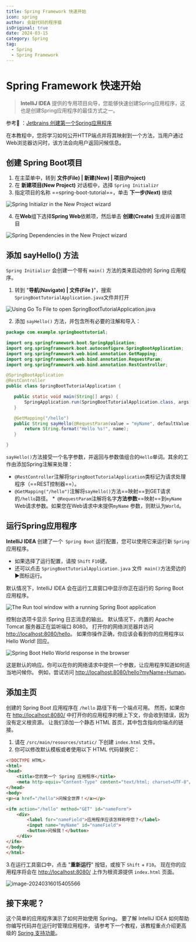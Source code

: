 ```yaml
---
title: Spring Framework 快速开始
icon: spring
author: 会敲代码的程序猿
isOriginal: true
date: 2024-03-15
category: Spring
tag:
  - Spring
  - Spring Framework
---
```


# Spring Framework 快速开始

> **IntelliJ IDEA** 提供的专用项目向导，您能够快速创建Spring应用程序，这也是创建Spring应用程序的最佳方式之一。

参考🚀 ：[Jetbrains 创建第一个Spring应用程序](https://www.jetbrains.com/help/idea/your-first-spring-application.html)

在本教程中，您将学习如何公开HTTP端点并将其映射到一个方法，当用户通过Web浏览器访问时，该方法会向用户返回问候信息。

## 创建 Spring Boot项目

1. 在主菜单中，转到 **文件(File) | 新建(New) | 项目(Project)**
2. 在 **新建项目(New Project)** 对话框中，选择 `Spring Initializr`
3. 指定项目的名称 ==spring-boot-tutorial==，单击 **下一步(Next)** 继续

![Spring Initializr in the New Project wizard](http://img.geekyspace.cn/pictures/2024/spring-new-project-initializr.png)

4. 在**Web**组下选择**Spring Web**依赖项，然后单击 **创建(Create)** 生成并设置项目

![Spring Dependencies in the New Project wizard](http://img.geekyspace.cn/pictures/2024/spring-new-project-dependencies.png)

## 添加 sayHello() 方法

`Spring Initializr` 会创建一个带有 `main()` 方法的类来启动你的 Spring 应用程序。

1. 转到 "**导航(Navigate) | 文件(File )**"，搜索`SpringBootTutorialApplication.java`文件并打开

![Using Go To File to open SpringBootTutorialApplication.java](http://img.geekyspace.cn/pictures/2024/spring-boot-tutorial-gotofile.png)

2. 添加 `sayHello()` 方法，并包含所有必要的注解和导入：

 ```java
package com.example.springboottutorial;

import org.springframework.boot.SpringApplication;
import org.springframework.boot.autoconfigure.SpringBootApplication;
import org.springframework.web.bind.annotation.GetMapping;
import org.springframework.web.bind.annotation.RequestParam;
import org.springframework.web.bind.annotation.RestController;

@SpringBootApplication
@RestController
public class SpringBootTutorialApplication {

    public static void main(String[] args) {
        SpringApplication.run(SpringBootTutorialApplication.class, args);
    }

    @GetMapping("/hello")
    public String sayHello(@RequestParam(value = "myName", defaultValue = "World") String name) {
        return String.format("Hello %s!", name);
    }

}
 ```

`sayHello()`方法接受一个名字参数，并返回与参数值组合的`Hello`单词。其余的工作由添加Spring注解来处理：

* `@RestController`注解将`SpringBootTutorialApplication`类标记为请求处理程序（==REST控制器==）。
* `@GetMapping("/hello")`注解将`sayHello()`方法==映射==到GET请求的`/hello`路径。
  *` @RequestParam`注解将名字**方法参数**==映射==到`myName` Web请求参数。如果您在Web请求中未提供`myName`
  参数，则默认为`World`。

## 运行Spring应用程序

**IntelliJ IDEA** 创建了一个` Spring Boot` 运行配置，您可以使用它来运行新 `Spring` 应用程序。

* 如果选择了运行配置，请按 `Shift` `F10`键。
* 还可以点击 `SpringBootTutorialApplication.java` 文件` main()`方法旁边的▶️图标运行。

默认情况下，IntelliJ IDEA 会在运行工具窗口中显示你正在运行的 Spring Boot 应用程序。

![The Run tool window with a running Spring Boot application](http://img.geekyspace.cn/pictures/2024/spring-boot-demo-run-console_dark.png)

控制台选项卡显示 Spring 日志消息的输出。
默认情况下，内置的 Apache Tomcat 服务器正在监听端口 8080。
打开你的网络浏览器并访问 [http://localhost:8080/hello](http://localhost:8080/hello)。
如果你操作正确，你应该会看到你的应用程序以 Hello World! 回应。

![Spring Boot Hello World response in the browser](http://img.geekyspace.cn/pictures/2024/spring-boot-web-browser-hello-world.png)

这是默认的响应。你可以在你的网络请求中提供一个参数，让应用程序知道如何适当地问候你。
例如，尝试访问 [http://localhost:8080/hello?myName=Human](http://localhost:8080/hello?myName=Human)。

## 添加主页

创建的 Spring Boot 应用程序在 `/hello` 路径下有一个端点可用。
然而，如果你在 [http://localhost:8080/](http://localhost:8080/) 中打开你的应用程序的根上下文，你会收到错误，因为没有定义根资源。
让我们添加一个静态 HTML 首页，其中包含指向你端点的链接。

1. 请在 `/src/main/resources/static/` 下创建 `index.html` 文件。
2. 你可以修改默认模板或者使用以下 HTML 代码替换它：

```html
<!DOCTYPE HTML>
<html>
<head>
    <title>您的第一个 Spring 应用程序</title>
    <meta http-equiv="Content-Type" content="text/html; charset=UTF-8"/>
</head>
<body>
<p><a href="/hello">问候全世界！</a></p>

<ifm action="/hello" method="GET" id="nameForm">
    <div>
        <label for="nameField">应用程序应该怎样称呼您？</label>
        <input name="myName" id="nameField">
        <button>问候我！</button>
    </div>
</ifm>
</body>
</html>
```

3.在运行工具窗口中，点击 "**重新运行**" 按钮，或按下 `Shift` + `F10`。
现在你的应用程序将会在 [http://localhost:8080/](http://localhost:8080/) 上作为根资源提供 `index.html` 页面。

![image-20240316015405566](http://img.geekyspace.cn/pictures/2024/image-20240316015405566.png)

## 接下来呢？

这个简单的应用程序演示了如何开始使用 Spring。 要了解 IntelliJ IDEA 如何帮助你编写代码并在运行时管理应用程序，
请参考下一个教程，该教程重点介绍更高级的 [Spring 支持功能](https://www.jetbrains.com/help/idea/spring-support-tutorial.html)。
